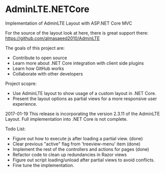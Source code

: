 # AdminLTE.NETCore
Implementation of AdminLTE Layout with ASP.NET Core MVC

For the source of the layout look at here, there is great support there:
https://github.com/almasaeed2010/AdminLTE

The goals of this project are:
- Contribute to open source
- Learn more about .NET Core integration with client side plugins
- Learn how GitHub works
- Collaborate with other developers

Project scopre:
- Use AdminLTE layout to show usage of a custom layout in .NET Core.
- Present the layout options as partial views for a more responsive user experience.

2017-01-19
This release is incorporating the version 2.3.11 of the AdminLTE Layout.
Full implementation into .NET Core is not complete.

Todo List:
- Figure out how to execute js after loading a partial view. (done)
- Clear previous "active" flag from 'treeview-menu' item (done)
- Implement the rest of the controllers and actions for pages (done)
- Refactor code to clean up redundancies in Razor views
- Figure out script loading/unload after partial views to avoid conflicts.
- Fine tune the implementation.
